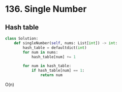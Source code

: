 # 136. Single Number

## Hash table

```python
class Solution:
    def singleNumber(self, nums: List[int]) -> int:
        hash_table = defaultdict(int)
        for num in nums:
            hash_table[num] += 1
        
        for num in hash_table:
            if hash_table[num] == 1:
                return num
```

O\(n\)

